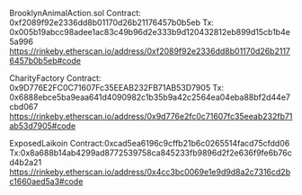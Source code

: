 BrooklynAnimalAction.sol
Contract: 0xf2089f92e2336dd8b01170d26b21176457b0b5eb
Tx: 0x005b19abcc98adee1ac83c49b96d2e333b9d120432812eb899d15cb1b4e5a996
https://rinkeby.etherscan.io/address/0xf2089f92e2336dd8b01170d26b21176457b0b5eb#code

CharityFactory
Contract: 0x9D776E2FC0C71607Fc35EEAB232FB71AB53D7905
Tx: 0x6888ebce5ba9eaa641d4090982c1b35b9a42c2564ea04eba88bf2d44e7cbd067
https://rinkeby.etherscan.io/address/0x9d776e2fc0c71607fc35eeab232fb71ab53d7905#code

ExposedLaikoin
Contract:0xcad5ea6196c9cffb21b6c0265514facd75cfdd06
Tx:0x8a688b14ab4299ad8772539758ca845233fb9896d2f2e636f9fe6b76cd4b2a21
https://rinkeby.etherscan.io/address/0x4cc3bc0069e1e9d9d8a2c7316cd2bc1660aed5a3#code

